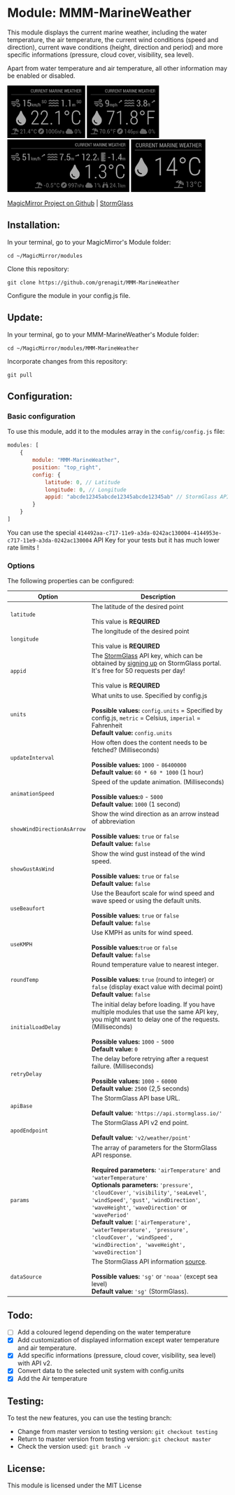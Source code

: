 # Module: MMM-MarineWeather
This module displays the current marine weather, including the water temperature, the air temperature, the current wind conditions (speed and direction), current wave conditions (height, direction and period) and more specific informations (pressure, cloud cover, visibility, sea level).

Apart from water temperature and air temperature, all other information may be enabled or disabled.

<p align="left">
<img alt="MMM-MarineWeather Screenshot #1" src="MMM-MarineWeather_screenshot1.png" height="120px">
<img alt="MMM-MarineWeather Screenshot #2" src="MMM-MarineWeather_screenshot2.png" height="120px">
<img alt="MMM-MarineWeather Screenshot #3" src="MMM-MarineWeather_screenshot3.png" height="120px">
<img alt="MMM-MarineWeather Screenshot #4" src="MMM-MarineWeather_screenshot4.png" height="120px">
</p>

[MagicMirror Project on Github](https://github.com/MichMich/MagicMirror) | [StormGlass](https://stormglass.io/)

## Installation:

In your terminal, go to your MagicMirror's Module folder:

```shell
cd ~/MagicMirror/modules
```
Clone this repository:
```shell
git clone https://github.com/grenagit/MMM-MarineWeather
```

Configure the module in your config.js file.

## Update:

In your terminal, go to your MMM-MarineWeather's Module folder:

```shell
cd ~/MagicMirror/modules/MMM-MarineWeather
```
Incorporate changes from this repository:
```shell
git pull
```

## Configuration:

### Basic configuration

To use this module, add it to the modules array in the `config/config.js` file:
```javascript
modules: [
	{
		module: "MMM-MarineWeather",
		position: "top_right",
		config: {
			latitude: 0, // Latitude 
			longitude: 0, // Longitude
			appid: "abcde12345abcde12345abcde12345ab" // StormGlass API key (docs.stormglass.io)
		}
	}
]
```

You can use the special `414492aa-c717-11e9-a3da-0242ac130004-4144953e-c717-11e9-a3da-0242ac130004` API Key for your tests but it has much lower rate limits !

### Options

The following properties can be configured:


| Option                       | Description
| ---------------------------- | -----------
| `latitude`                   | The latitude of the desired point <br><br>  This value is **REQUIRED**
| `longitude`                  | The longitude of the desired point <br><br>  This value is **REQUIRED**
| `appid`                      | The [StormGlass](https://docs.stormglass.io) API key, which can be obtained by [signing up](https://dashboard.stormglass.io/register) on StormGlass portal. It's free for 50 requests per day! <br><br>  This value is **REQUIRED**
| `units`                      | What units to use. Specified by config.js <br><br> **Possible values:** `config.units` = Specified by config.js, `metric` = Celsius, `imperial` = Fahrenheit <br> **Default value:** `config.units`
| `updateInterval`             | How often does the content needs to be fetched? (Milliseconds) <br><br> **Possible values:** `1000` - `86400000` <br> **Default value:** `60 * 60 * 1000` (1 hour)
| `animationSpeed`             | Speed of the update animation. (Milliseconds) <br><br> **Possible values:**`0` - `5000` <br> **Default value:** `1000` (1 second)
| `showWindDirectionAsArrow`   | Show the wind direction as an arrow instead of abbreviation <br><br> **Possible values:** `true` or `false` <br> **Default value:** `false`
| `showGustAsWind`             | Show the wind gust instead of the wind speed. <br><br> **Possible values:** `true` or `false` <br> **Default value:** `false`
| `useBeaufort`                | Use the Beaufort scale for wind speed and wave speed or using the default units. <br><br> **Possible values:** `true` or `false` <br> **Default value:** `false`
| `useKMPH`                    | Use KMPH as units for wind speed. <br><br> **Possible values:**`true` or `false`<br>**Default value:** `false`
| `roundTemp`                  | Round temperature value to nearest integer. <br><br> **Possible values:** `true` (round to integer) or `false` (display exact value with decimal point) <br> **Default value:** `false`
| `initialLoadDelay`           | The initial delay before loading. If you have multiple modules that use the same API key, you might want to delay one of the requests. (Milliseconds) <br><br> **Possible values:** `1000` - `5000` <br> **Default value:**  `0`
| `retryDelay`                 | The delay before retrying after a request failure. (Milliseconds) <br><br> **Possible values:** `1000` - `60000` <br> **Default value:**  `2500` (2,5 seconds)
| `apiBase`                    | The StormGlass API base URL. <br><br> **Default value:**  `'https://api.stormglass.io/'`
| `apodEndpoint`               | The StormGlass API v2 end point. <br><br> **Default value:**  `'v2/weather/point'`
| `params`                     | The array of parameters for the StormGlass API response. <br><br> **Required parameters:** `'airTemperature'` and `'waterTemperature'` <br> **Optionals parameters:** `'pressure'`, `'cloudCover'`, `'visibility'`, `'seaLevel'`, `'windSpeed'`, `'gust'`, `'windDirection'`, `'waveHeight'`, `'waveDirection'` or `'wavePeriod'` <br> **Default value:**  `['airTemperature', 'waterTemperature', 'pressure', 'cloudCover', 'windSpeed', 'windDirection', 'waveHeight', 'waveDirection']`
| `dataSource`                 | The StormGlass API information [source](https://docs.stormglass.io/#sources). <br><br> **Possible values:** `'sg'` or `'noaa'` (except sea level) <br> **Default value:**  `'sg'` (StormGlass).

## Todo:

- [ ] Add a coloured legend depending on the water temperature
- [x] Add customization of displayed information except water temperature and air temperature.
- [x] Add specific informations (pressure, cloud cover, visibility, sea level) with API v2.
- [x] Convert data to the selected unit system with config.units
- [x] Add the Air temperature

## Testing:

To test the new features, you can use the testing branch:

- Change from master version to testing version: `git checkout testing`
- Return to master version from testing version: `git checkout master`
- Check the version used: `git branch -v`

## License:

This module is licensed under the MIT License
